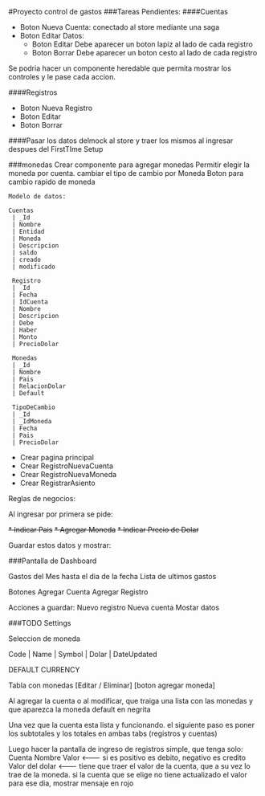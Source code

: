 #Proyecto control de gastos
###Tareas Pendientes:
####Cuentas
* Boton Nueva Cuenta: conectado al store mediante una saga
* Boton Editar Datos:
  * Boton Editar Debe aparecer un boton lapiz al lado de cada registro
  * Boton Borrar Debe aparecer un boton cesto al lado de cada registro
  
Se podria hacer un componente heredable que permita mostrar los controles y le pase cada accion.
  
####Registros
* Boton Nueva Registro
* Boton Editar
* Boton Borrar

####Pasar los datos delmock al store y traer los mismos al ingresar despues del FirstTIme Setup

###monedas
Crear componente para agregar monedas
Permitir elegir la moneda por cuenta.
cambiar el tipo de cambio por Moneda
Boton para cambio rapido de moneda

```
Modelo de datos:

Cuentas
 | _Id
 | Nombre
 | Entidad
 | Moneda
 | Descripcion
 | saldo
 | creado
 | modificado

 Registro
 | _Id
 | Fecha
 | IdCuenta
 | Nombre
 | Descripcion
 | Debe
 | Haber
 | Monto
 | PrecioDolar

 Monedas
 | _Id
 | Nombre
 | Pais
 | RelacionDolar
 | Default

 TipoDeCambio
 | _Id
 | _IdMoneda
 | Fecha
 | Pais
 | PrecioDolar

```
- Crear pagina principal
- Crear RegistroNuevaCuenta
- Crear RegistroNuevaMoneda
- Crear RegistrarAsiento

Reglas de negocios:

Al ingresar por primera se pide:

~~* Indicar Pais~~
~~* Agregar Moneda~~
~~* Indicar Precio de Dolar~~

Guardar estos datos y mostrar:

###Pantalla de Dashboard

Gastos del Mes hasta el dia de la fecha
Lista de ultimos gastos

Botones Agregar Cuenta
Agregar Registro


Acciones a guardar:
Nuevo registro
Nueva cuenta
Mostar datos

###TODO
Settings

Seleccion de moneda

Code | Name | Symbol | Dolar | DateUpdated

DEFAULT CURRENCY

Tabla con monedas [Editar / Eliminar]
[boton agregar moneda]

Al agregar la cuenta o al modificar, que traiga una lista con las monedas y que aparezca la moneda default en negrita

Una vez que la cuenta esta lista y funcionando. el siguiente paso es poner los subtotales y los totales en ambas tabs (registros y cuentas)

Luego hacer la pantalla de ingreso de registros simple, que tenga solo:
Cuenta
Nombre
Valor <--- si es positivo es debito, negativo es credito
Valor del dolar <--- tiene que traer el valor de la cuenta, que a su vez lo trae de la moneda. 
si la cuenta que se elige no tiene actualizado el valor para ese dia, mostrar mensaje en rojo

